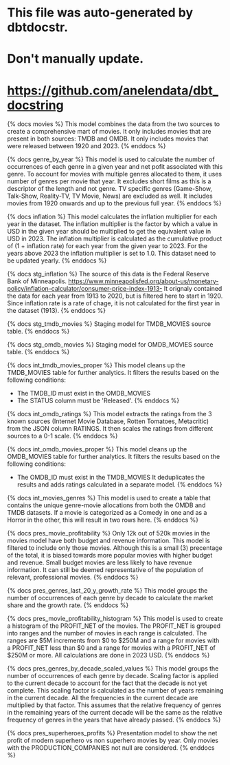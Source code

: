 # This file was auto-generated by dbtdocstr.
# Don't manually update.
# https://github.com/anelendata/dbt_docstring

{% docs movies %}
This model combines the data from the two sources to create a comprehensive mart of movies.
It only includes movies that are present in both sources: TMDB and OMDB.
It only includes movies that were released between 1920 and 2023.
{% enddocs %}

{% docs genre_by_year %}
This model is used to calculate the number of occurrences of each genre in a given year and net pofit associated with this genre.
To account for movies with multiple genres allocated to them, it uses number of genres per movie that year.
It excludes short films as this is a descriptor of the length and not genre.
TV specific genres (Game-Show, Talk-Show, Reality-TV, TV Movie, News) are excluded as well.
It includes movies from 1920 onwards and up to the previous full year.
{% enddocs %}

{% docs inflation %}
This model calculates the inflation multiplier for each year in the dataset. The inflation multiplier is the factor by which a value in USD in the given year should be multiplied to get the equivalent value in USD in 2023.
The inflation multiplier is calculated as the cumulative product of (1 + inflation rate) for each year from the given year to 2023.
For the years above 2023 the inflation multiplier is set to 1.0.
This dataset need to be updated yearly.
{% enddocs %}

{% docs stg_inflation %}
The source of this data is the Federal Reserve Bank of Minneapolis. https://www.minneapolisfed.org/about-us/monetary-policy/inflation-calculator/consumer-price-index-1913-
It orignaly contained the data for each year from 1913 to 2020, but is filtered here to start in 1920.
Since inflation rate is a rate of chage, it is not calculated for the first year in the dataset (1913).
{% enddocs %}

{% docs stg_tmdb_movies %}
Staging model for TMDB_MOVIES source table.
{% enddocs %}

{% docs stg_omdb_movies %}
Staging model for OMDB_MOVIES source table.
{% enddocs %}

{% docs int_tmdb_movies_proper %}
This model cleans up the TMDB_MOVIES table for further analytics.
It filters the results based on the following conditions:

- The TMDB_ID must exist in the OMDB_MOVIES
- The STATUS column must be 'Released'.
{% enddocs %}

{% docs int_omdb_ratings %}
This model extracts the ratings from the 3 known sources (Internet Movie Database, Rotten Tomatoes, Metacritic) from the JSON column RATINGS.
It then scales the ratings from different sources to a 0-1 scale.
{% enddocs %}

{% docs int_omdb_movies_proper %}
This model cleans up the OMDB_MOVIES table for further analytics.
It filters the results based on the following conditions:
- The OMDB_ID must exist in the TMDB_MOVIES
It deduplicates the results and adds ratings calculated in a separate model.
{% enddocs %}

{% docs int_movies_genres %}
This model is used to create a table that contains the unique genre-movie allocations from both the OMDB and TMDB datasets.
If a movie is categorized as a Comedy in one and as a Horror in the other, this will result in two rows here.
{% enddocs %}

{% docs pres_movie_profitability %}
Only 12k out of 520k movies in the movies model have both budget and revenue information. This model is filtered to include only those movies.
Although this is a small (3) precentage of the total, it is biased towards more popular movies with higher budget and revenue. Small budget movies are less likely to have revenue information.
It can still be deemed representative of the population of relevant, professional movies.
{% enddocs %}

{% docs pres_genres_last_20_y_growth_rate %}
This model groups the number of occurrences of each genre by decade to calculate the market share and the growth rate.
{% enddocs %}

{% docs pres_movie_profitability_histogram %}
This model is used to create a histogram of the PROFIT_NET of the movies. The PROFIT_NET is grouped into ranges and the number of movies in each range is calculated. 
The ranges are $5M increments from $0 to $250M and a range for movies with a PROFIT_NET less than $0 and a range for movies with a PROFIT_NET of $250M or more.
All calculations are done in 2023 USD.
{% enddocs %}

{% docs pres_genres_by_decade_scaled_values %}
This model groups the number of occurrences of each genre by decade.
Scaling factor is applied to the current decade to account for the fact that the decade is not yet complete.
This scaling factor is calculated as the number of years remaining in the current decade.
All the frequencies in the current decade are multiplied by that factor.
This assumes that the relative frequency of genres in the remaining years of the current decade will be the same as the relative frequency of genres in the years that have already passed.
{% enddocs %}

{% docs pres_superheroes_profits %}
Presentation model to show the net profit of modern superhero vs non superhero movies by year. Only movies with the PRODUCTION_COMPANIES not null are considered.
{% enddocs %}

